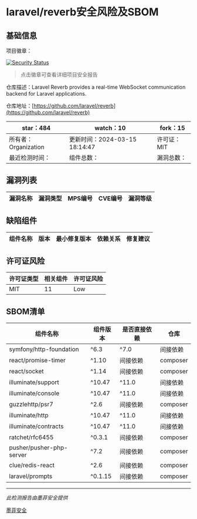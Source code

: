 # laravel/reverb安全风险及SBOM

## 基础信息

项目徽章：

[![Security Status](https://www.murphysec.com/platform3/v31/badge/1768721294039777280.svg)](https://www.murphysec.com/console/report/1768721174980263936/1768721294039777280)

> 点击徽章可查看详细项目安全报告

仓库描述：Laravel Reverb provides a real-time WebSocket communication backend for Laravel applications.

仓库地址：[https://github.com/laravel/reverb](https://github.com/laravel/reverb)

| star：484 | watch：10 | fork：15 |
| ----------- | -------------- | ------------ |
| 所有者：Organization | 更新时间：2024-03-15 18:14:47 | 许可证：MIT |
| 最近检测时间： | 组件总数： | 漏洞总数： |




## 漏洞列表

| 漏洞名称 | 漏洞类型 | MPS编号 | CVE编号 | 漏洞等级 |
| ------- | ------ | ------- | ------ | ----- |





## 缺陷组件

| 组件名称 | 版本 | 最小修复版本 | 依赖关系 | 修复建议 |
| -------- | ---- | ------------ | -------- | -------- |





## 许可证风险

| 许可证类型 | 相关组件 | 许可证风险 |
| ---------- | -------- | ---------- |
|MIT|11|Low|




## SBOM清单

| 组件名称 | 组件版本 | 是否直接依赖 | 仓库 |
| -------- | -------- | ------------ | ---- |
|symfony/http-foundation|^6.3|^7.0|间接依赖|composer|
|react/promise-timer|^1.10|间接依赖|composer|
|react/socket|^1.14|间接依赖|composer|
|illuminate/support|^10.47|^11.0|间接依赖|composer|
|illuminate/console|^10.47|^11.0|间接依赖|composer|
|guzzlehttp/psr7|^2.6|间接依赖|composer|
|illuminate/http|^10.47|^11.0|间接依赖|composer|
|illuminate/contracts|^10.47|^11.0|间接依赖|composer|
|ratchet/rfc6455|^0.3.1|间接依赖|composer|
|pusher/pusher-php-server|^7.2|间接依赖|composer|
|clue/redis-react|^2.6|间接依赖|composer|
|laravel/prompts|^0.1.15|间接依赖|composer|


------

*此检测报告由墨菲安全提供*

[墨菲安全](www.murphysec.com)